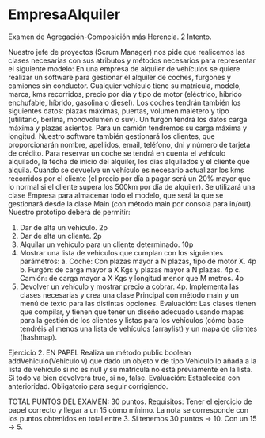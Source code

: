 # EmpresaAlquiler
Examen de Agregación-Composición más Herencia. 2 Intento.

Nuestro jefe de proyectos (Scrum Manager) nos pide que realicemos las clases necesarias
con sus atributos y métodos necesarios para representar el siguiente modelo:
En una empresa de alquiler de vehículos se quiere realizar un software para gestionar el
alquiler de coches, furgones y camiones sin conductor. Cualquier vehículo tiene su
matrícula, modelo, marca, kms recorridos, precio por día y tipo de motor (eléctrico, híbrido
enchufable, híbrido, gasolina o diesel). Los coches tendrán también los siguientes datos:
plazas máximas, puertas, volumen maletero y tipo (utilitario, berlina, monovolumen o suv).
Un furgón tendrá los datos carga máxima y plazas asientos. Para un camión tendremos su
carga máxima y longitud. Nuestro software también gestionará los clientes, que
proporcionarán nombre, apellidos, email, teléfono, dni y número de tarjeta de crédito.
Para reservar un coche se tendrá en cuenta el vehículo alquilado, la fecha de inicio del
alquiler, los días alquilados y el cliente que alquila. Cuando se devuelve un vehículo es
necesario actualizar los kms recorridos por el cliente (el precio por día a pagar será un 20%
mayor que lo normal si el cliente supera los 500km por día de alquiler).
Se utilizará una clase Empresa para almacenar todo el modelo, que será la que se
gestionará desde la clase Main (con método main por consola para in/out).
Nuestro prototipo deberá de permitir:
1. Dar de alta un vehículo. 2p
2. Dar de alta un cliente. 2p
3. Alquilar un vehículo para un cliente determinado. 10p
4. Mostrar una lista de vehículos que cumplan con los siguientes parámetros:
a. Coche: Con plazas mayor a N plazas, tipo de motor X. 4p
b. Furgón: de carga mayor a X Kgs y plazas mayor a N plazas. 4p
c. Camión: de carga mayor a X Kgs y longitud menor que M metros. 4p
5. Devolver un vehículo y mostrar precio a cobrar. 4p.
Implementa las clases necesarias y crea una clase Principal con método main y un menú de
texto para las distintas opciones.
Evaluación: Las clases tienen que compilar, y tienen que tener un diseño adecuado
usando mapas para la gestión de los clientes y listas para los vehículos (cómo base tendréis
al menos una lista de vehículos (arraylist) y un mapa de clientes (hashmap).

Ejercicio 2. EN PAPEL
Realiza un método public boolean addVehiculo(Vehiculo v) que dado un objeto v de tipo
Vehiculo lo añada a la lista de vehículo si no es null y su matrícula no está previamente en
la lista. Si todo va bien devolverá true, si no, false.
Evaluación: Establecida con anterioridad. Obligatorio para seguir corrigiendo.

TOTAL PUNTOS DEL EXAMEN: 30 puntos.
Requisitos: Tener el ejercicio de papel correcto y llegar a un 15 cómo mínimo. La nota se
corresponde con los puntos obtenidos en total entre 3. Si tenemos 30 puntos -> 10. Con un
15 -> 5.
